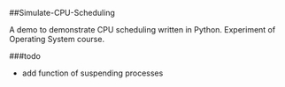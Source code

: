 ##Simulate-CPU-Scheduling

A demo to demonstrate CPU scheduling written in Python. Experiment of Operating System course.

###todo
- add function of suspending processes